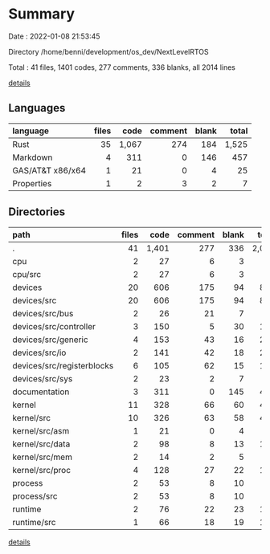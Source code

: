 # Summary

Date : 2022-01-08 21:53:45

Directory /home/benni/development/os_dev/NextLevelRTOS

Total : 41 files,  1401 codes, 277 comments, 336 blanks, all 2014 lines

[details](details.md)

## Languages
| language | files | code | comment | blank | total |
| :--- | ---: | ---: | ---: | ---: | ---: |
| Rust | 35 | 1,067 | 274 | 184 | 1,525 |
| Markdown | 4 | 311 | 0 | 146 | 457 |
| GAS/AT&T x86/x64 | 1 | 21 | 0 | 4 | 25 |
| Properties | 1 | 2 | 3 | 2 | 7 |

## Directories
| path | files | code | comment | blank | total |
| :--- | ---: | ---: | ---: | ---: | ---: |
| . | 41 | 1,401 | 277 | 336 | 2,014 |
| cpu | 2 | 27 | 6 | 3 | 36 |
| cpu/src | 2 | 27 | 6 | 3 | 36 |
| devices | 20 | 606 | 175 | 94 | 875 |
| devices/src | 20 | 606 | 175 | 94 | 875 |
| devices/src/bus | 2 | 26 | 21 | 7 | 54 |
| devices/src/controller | 3 | 150 | 5 | 30 | 185 |
| devices/src/generic | 4 | 153 | 43 | 16 | 212 |
| devices/src/io | 2 | 141 | 42 | 18 | 201 |
| devices/src/registerblocks | 6 | 105 | 62 | 15 | 182 |
| devices/src/sys | 2 | 23 | 2 | 7 | 32 |
| documentation | 3 | 311 | 0 | 145 | 456 |
| kernel | 11 | 328 | 66 | 60 | 454 |
| kernel/src | 10 | 326 | 63 | 58 | 447 |
| kernel/src/asm | 1 | 21 | 0 | 4 | 25 |
| kernel/src/data | 2 | 98 | 8 | 13 | 119 |
| kernel/src/mem | 2 | 14 | 2 | 5 | 21 |
| kernel/src/proc | 4 | 128 | 27 | 22 | 177 |
| process | 2 | 53 | 8 | 10 | 71 |
| process/src | 2 | 53 | 8 | 10 | 71 |
| runtime | 2 | 76 | 22 | 23 | 121 |
| runtime/src | 1 | 66 | 18 | 19 | 103 |

[details](details.md)